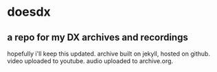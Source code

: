 # doesdx
## a repo for my DX archives and recordings
hopefully i'll keep this updated. archive built on jekyll, hosted on github. video uploaded to youtube. audio uploaded to archive.org.
